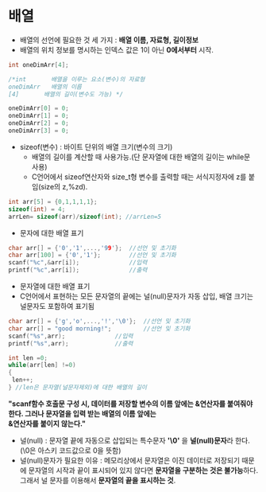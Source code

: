 배열 
========
* 배열의 선언에 필요한 것 세 가지 : **배열 이름, 자료형, 길이정보**
* 배열의 위치 정보를 명시하는 인덱스 값은 1이 아닌 **0에서부터** 시작.

```cpp
int oneDimArr[4];

/*int       배열을 이루는 요소(변수)의 자료형
oneDimArr	배열의 이름
[4]       배열의 길이(변수도 가능) */

oneDimArr[0] = 0;
oneDimArr[1] = 0;
oneDimArr[2] = 0;
oneDimArr[3] = 0;
```

* sizeof(변수) : 바이트 단위의 배열 크기(변수의 크기)
  * 배열의 길이를 계산할 때 사용가능.(단 문자열에 대한 배열의 길이는 while문 사용)
  * C언어에서 sizeof연산자와 size_t형 변수를 출력할 때는 서식지정자에 z를 붙임(size의 z,%zd).

```cpp
int arr[5] = {0,1,1,1,1};
sizeof(int) = 4;
arrLen= sizeof(arr)/sizeof(int); //arrLen=5

```

* 문자에 대한 배열 표기
```cpp
char arr[] = {'0','1',...,'99'};  //선언 및 초기화 
char arr[100] = {'0','1'};        //선언 및 초기화
scanf("%c",&arr[i]);              //입력
printf("%c",arr[i]);              //출력
```

* 문자열에 대한 배열 표기
* C언어에서 표현하는 모든 문자열의 끝에는 널(null)문자가 자동 삽입, 배열 크기는 널문자도 포함하여 표기됨
```cpp
char arr[] = {'g','o',...,'!','\0'};  //선언 및 초기화
char arr[] = "good morning!";         //선언 및 초기화
scanf("%s",arr);              //입력
printf("%s",arr);             //출력

int len =0;
while(arr[len] !=0)
{
 len++;
} //len은 문자열(널문자제외)에 대한 배열의 길이
```
**"scanf함수 호출문 구성 시, 데이터를 저장할 변수의 이름 앞에는 &연산자를 붙여줘야 한다. 그러나 문자열을 입력 받는 배열의 이름 앞에는<br/>&연산자를 붙이지 않는다."**

* 널(null) : 문자열 끝에 자동으로 삽입되는 특수문자 **'\0'** 을 **널(null)문자**라 한다.(\0은 아스키 코드값으로 0을 뜻함)
* 널(null)문자가 필요한 이유 : 메모리상에서 문자열은 이진 데이터로 저장되기 때문에 문자열의 시작과 끝이 표시되어 있지 않다면 **문자열을 구분하는 것은 불가능**하다.
 그래서 널 문자를 이용해서 **문자열의 끝을 표시하는 것**.
















